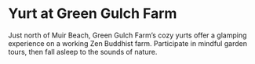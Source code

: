 # Yurt at Green Gulch Farm

Just north of Muir Beach, Green Gulch Farm’s cozy yurts offer a glamping experience on a working Zen Buddhist farm. Participate in mindful garden tours, then fall asleep to the sounds of nature.
